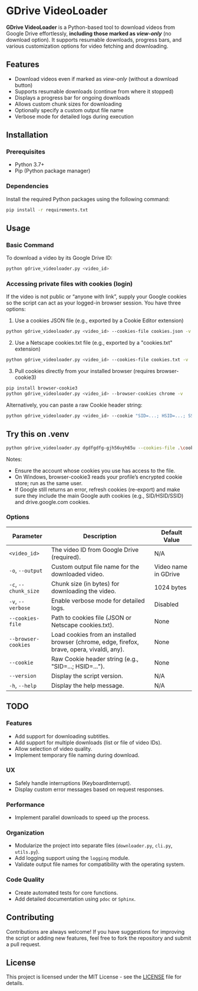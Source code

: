 # GDrive VideoLoader

**GDrive VideoLoader** is a Python-based tool to download videos from Google Drive effortlessly, **including those marked as _view-only_** (no download option). It supports resumable downloads, progress bars, and various customization options for video fetching and downloading.

## Features

- Download videos even if marked as *view-only* (without a download button)
- Supports resumable downloads (continue from where it stopped)
- Displays a progress bar for ongoing downloads
- Allows custom chunk sizes for downloading
- Optionally specify a custom output file name
- Verbose mode for detailed logs during execution

## Installation

### Prerequisites

- Python 3.7+
- Pip (Python package manager)

### Dependencies

Install the required Python packages using the following command:

```bash
pip install -r requirements.txt
```

## Usage

### Basic Command

To download a video by its Google Drive ID:

```bash
python gdrive_videoloader.py <video_id>
```

### Accessing private files with cookies (login)

If the video is not public or “anyone with link”, supply your Google cookies so the script can act as your logged-in browser session. You have three options:

1) Use a cookies JSON file (e.g., exported by a Cookie Editor extension)

```bash
python gdrive_videoloader.py <video_id> --cookies-file cookies.json -v
```

2) Use a Netscape cookies.txt file (e.g., exported by a "cookies.txt" extension)

```bash
python gdrive_videoloader.py <video_id> --cookies-file cookies.txt -v
```

3) Pull cookies directly from your installed browser (requires browser-cookie3)

```bash
pip install browser-cookie3
python gdrive_videoloader.py <video_id> --browser-cookies chrome -v
```

Alternatively, you can paste a raw Cookie header string:

```bash
python gdrive_videoloader.py <video_id> --cookie "SID=...; HSID=...; SSID=..." -v
```

## Try this on .venv
```bash
python gdrive_videoloader.py dgdfgdfg-gjh56uyh65u --cookies-file .\cookies.txt -v --quality progressive
```

Notes:
- Ensure the account whose cookies you use has access to the file.
- On Windows, browser-cookie3 reads your profile’s encrypted cookie store; run as the same user.
- If Google still returns an error, refresh cookies (re-export) and make sure they include the main Google auth cookies (e.g., SID/HSID/SSID) and drive.google.com cookies.

### Options

| Parameter                | Description                                                       | Default Value         |
|--------------------------|-------------------------------------------------------------------|-----------------------|
| `<video_id>`             | The video ID from Google Drive (required).                       | N/A                   |
| `-o`, `--output`         | Custom output file name for the downloaded video.                | Video name in GDrive  |
| `-c`, `--chunk_size`     | Chunk size (in bytes) for downloading the video.                 | 1024 bytes            |
| `-v`, `--verbose`        | Enable verbose mode for detailed logs.                           | Disabled              |
| `--cookies-file`         | Path to cookies file (JSON or Netscape cookies.txt).             | None                 |
| `--browser-cookies`      | Load cookies from an installed browser (chrome, edge, firefox, brave, opera, vivaldi, any). | None |
| `--cookie`               | Raw Cookie header string (e.g., "SID=...; HSID=...").           | None                 |
| `--version`              | Display the script version.                                      | N/A                   |
| `-h`, `--help`           | Display the help message.                                        | N/A                   |

## TODO

### Features
- Add support for downloading subtitles.
- Add support for multiple downloads (list or file of video IDs).
- Allow selection of video quality.
- Implement temporary file naming during download.

### UX
- Safely handle interruptions (KeyboardInterrupt).
- Display custom error messages based on request responses.

### Performance
- Implement parallel downloads to speed up the process.

### Organization
- Modularize the project into separate files (`downloader.py`, `cli.py`, `utils.py`).
- Add logging support using the `logging` module.
- Validate output file names for compatibility with the operating system.

### Code Quality
- Create automated tests for core functions.
- Add detailed documentation using `pdoc` or `Sphinx`.

## Contributing
Contributions are always welcome! If you have suggestions for improving the script or adding new features, feel free to fork the repository and submit a pull request.

## License
This project is licensed under the MIT License - see the [LICENSE](LICENSE) file for details.
